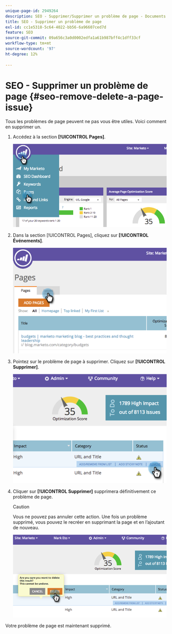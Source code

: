 ```yaml
---
unique-page-id: 2949264
description: SEO - Supprimer/Supprimer un problème de page - Documents Marketo - Documentation du produit
title: SEO - Supprimer un problème de page
exl-id: cc1e5318-5c64-4022-bb56-6a96607ced7d
feature: SEO
source-git-commit: 09a656c3a0d0002edfa1a61b987bff4c1dff33cf
workflow-type: tm+mt
source-wordcount: '97'
ht-degree: 12%

---
```


# SEO - Supprimer un problème de page {#seo-remove-delete-a-page-issue}

Tous les problèmes de page peuvent ne pas vous être utiles. Voici comment en supprimer un.

1. Accédez à la section **[!UICONTROL Pages]**.

   ![](assets/image2014-9-18-14-3a0-3a16.png)

1. Dans la section [!UICONTROL Pages], cliquez sur **[!UICONTROL Événements]**.

   ![](assets/image2014-9-18-14-3a0-3a30.png)

1. Pointez sur le problème de page à supprimer. Cliquez sur **[!UICONTROL Supprimer]**.

   ![](assets/image2014-9-18-14-3a0-3a38.png)

1. Cliquer sur **[!UICONTROL Supprimer]** supprimera définitivement ce problème de page.

   >[!CAUTION]
   >
   >Vous ne pouvez pas annuler cette action. Une fois un problème supprimé, vous pouvez le recréer en supprimant la page et en l’ajoutant de nouveau.

   ![](assets/image2014-9-18-14-3a1-3a28.png)

Votre problème de page est maintenant supprimé.
